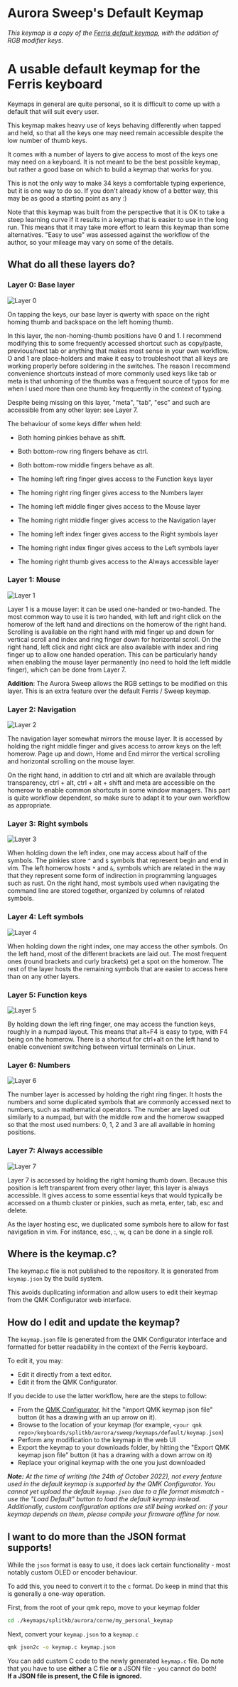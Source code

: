 # Aurora Sweep's Default Keymap
_This keymap is a copy of the [Ferris default keymap](https://github.com/qmk/qmk_firmware/tree/master/keyboards/ferris/keymaps/default), with the addition of RGB modifier keys._

A usable default keymap for the Ferris keyboard
===============================================

Keymaps in general are quite personal, so it is difficult to come up with a default that will suit every user.

This keymap makes heavy use of keys behaving differently when tapped and held, so that all the keys one may need remain accessible despite the low number of thumb keys.

It comes with a number of layers to give access to most of the keys one may need on a keyboard. It is not meant to be the best possible keymap, but rather a good base on which to build a keymap that works for you.

This is not the only way to make 34 keys a comfortable typing experience, but it is one way to do so. If you don't already know of a better way, this may be as good a starting point as any :)

Note that this keymap was built from the perspective that it is OK to take a steep learning curve if it results in a keymap that is easier to use in the long run. This means that it may take more effort to learn this keymap than some alternatives. "Easy to use" was assessed against the workflow of the author, so your mileage may vary on some of the details.

What do all these layers do?
----------------------------

### Layer 0: Base layer

![Layer 0](https://raw.githubusercontent.com/splitkb/qmk_firmware/assets/aurora/sweep/keymaps/default/layer0.png)

On tapping the keys, our base layer is qwerty with space on the right homing thumb and backspace on the left homing thumb.

In this layer, the non-homing-thumb positions have 0 and 1. I recommend modifying this to some frequently accessed shortcut such as copy/paste, previous/next tab or anything that makes most sense in your own workflow. O and 1 are place-holders and make it easy to troubleshoot that all keys are working properly before soldering in the switches.
The reason I recommend convenience shortcuts instead of more commonly used keys like tab or meta is that unhoming of the thumbs was a frequent source of typos for me when I used more than one thumb key frequently in the context of typing.

Despite being missing on this layer, "meta", "tab", "esc" and such are accessible from any other layer: see Layer 7.

The behaviour of some keys differ when held:
* Both homing pinkies behave as shift.
* Both bottom-row ring fingers behave as ctrl.
* Both bottom-row middle fingers behave as alt.

* The homing left ring finger gives access to the Function keys layer
* The homing right ring finger gives access to the Numbers layer
* The homing left middle finger gives access to the Mouse layer
* The homing right middle finger gives access to the Navigation layer
* The homing left index finger gives access to the Right symbols layer
* The homing right index finger gives access to the Left symbols layer
* The homing right thumb gives access to the Always accessible layer

### Layer 1: Mouse

![Layer 1](https://raw.githubusercontent.com/splitkb/qmk_firmware/assets/aurora/sweep/keymaps/default/layer1.png)

Layer 1 is a mouse layer: it can be used one-handed or two-handed. The most common way to use it is two handed, with left and right click on the homerow of the left hand and directions on the homerow of the right hand.
Scrolling is available on the right hand with mid finger up and down for vertical scroll and index and ring finger down for horizontal scroll.
On the right hand, left click and right click are also available with index and ring finger up to allow one handed operation. This can be particularly handy when enabling the mouse layer permanently (no need to hold the left middle finger), which can be done from Layer 7.

**Addition**: The Aurora Sweep allows the RGB settings to be modified on this layer. This is an extra feature over the default Ferris / Sweep keymap.

### Layer 2: Navigation

![Layer 2](https://raw.githubusercontent.com/splitkb/qmk_firmware/assets/aurora/sweep/keymaps/default/layer2.png)

The navigation layer somewhat mirrors the mouse layer. It is accessed by holding the right middle finger and gives access to arrow keys on the left homerow. Page up and down, Home and End mirror the vertical scrolling and horizontal scrolling on the mouse layer.

On the right hand, in addition to ctrl and alt which are available through transparency, ctrl + alt, ctrl + alt + shift and meta are accessible on the homerow to enable common shortcuts in some window managers. This part is quite workflow dependent, so make sure to adapt it to your own workflow as appropriate.

### Layer 3: Right symbols

![Layer 3](https://raw.githubusercontent.com/splitkb/qmk_firmware/assets/aurora/sweep/keymaps/default/layer3.png)

When holding down the left index, one may access about half of the symbols. The pinkies store `^` and `$` symbols that represent begin and end in vim. The left homerow hosts `*` and `&`, symbols which are related in the way that they represent some form of indirection in programming languages such as rust. On the right hand, most symbols used when navigating the command line are stored together, organized by columns of related symbols. 

### Layer 4: Left symbols

![Layer 4](https://raw.githubusercontent.com/splitkb/qmk_firmware/assets/aurora/sweep/keymaps/default/layer4.png)

When holding down the right index, one may access the other symbols. On the left hand, most of the different brackets are laid out. The most frequent ones (round brackets and curly brackets) get a spot on the homerow. The rest of the layer hosts the remaining symbols that are easier to access here than on any other layers.

### Layer 5: Function keys

![Layer 5](https://raw.githubusercontent.com/splitkb/qmk_firmware/assets/aurora/sweep/keymaps/default/layer5.png)

By holding down the left ring finger, one may access the function keys, roughly in a numpad layout.
This means that alt+F4 is easy to type, with F4 being on the homerow.
There is a shortcut for ctrl+alt on the left hand to enable convenient switching between virtual terminals on Linux.

### Layer 6: Numbers

![Layer 6](https://raw.githubusercontent.com/splitkb/qmk_firmware/assets/aurora/sweep/keymaps/default/layer6.png)

The number layer is accessed by holding the right ring finger. It hosts the numbers and some duplicated symbols that are commonly accessed next to numbers, such as mathematical operators.
The number are layed out similarly to a numpad, but with the middle row and the homerow swapped so that the most used numbers: 0, 1, 2 and 3 are all available in homing positions. 

### Layer 7: Always accessible

![Layer 7](https://raw.githubusercontent.com/splitkb/qmk_firmware/assets/aurora/sweep/keymaps/default/layer7.png)

Layer 7 is accessed by holding the right homing thumb down. Because this position is left transparent from every other layer, this layer is always accessible.
It gives access to some essential keys that would typically be accessed on a thumb cluster or pinkies, such as meta, enter, tab, esc and delete.

As the layer hosting esc, we duplicated some symbols here to allow for fast navigation in vim. For instance, esc, :, w, q can be done in a single roll.

Where is the keymap.c?
----------------------

The keymap.c file is not published to the repository. It is generated from `keymap.json` by the build system.

This avoids duplicating information and allow users to edit their keymap from the QMK Configurator web interface.

How do I edit and update the keymap?
------------------------------------

The `keymap.json` file is generated from the QMK Configurator interface and formatted for better readability in the context of the Ferris keyboard.

To edit it, you may:
* Edit it directly from a text editor.
* Edit it from the QMK Configurator.

If you decide to use the latter workflow, here are the steps to follow:

* From the [QMK Configurator](https://config.qmk.fm/#/splitkb/aurora/sweep/rev1/LAYOUT_split_3x5_2), hit the "import QMK keymap json file" button (it has a drawing with an up arrow on it).
* Browse to the location of your keymap (for example, `<your qmk repo>/keyboards/splitkb/aurora/sweep/keymaps/default/keymap.json`)
* Perform any modification to the keymap in the web UI
* Export the keymap to your downloads folder, by hitting the "Export QMK keymap json file" button (it has a drawing with a down arrow on it)
* Replace your original keymap with the one you just downloaded

_**Note:** At the time of writing (the 24th of October 2022), not every feature used in the default keymap is supported by the QMK Configurator. You cannot yet upload the default `keymap.json` due to a file format mismatch - use the "Load Default" button to load the default keymap instead. Additionally, custom configuration options are still being worked on: if your keymap depends on them, please compile your firmware offline for now._

I want to do more than the JSON format supports!
-------------------------------------------------

While the `json` format is easy to use, it does lack certain functionality - most notably custom OLED or encoder behaviour.

To add this, you need to convert it to the `c` format. Do keep in mind that this is generally a one-way operation.

First, from the root of your qmk repo, move to your keymap folder

```bash
cd ./keymaps/splitkb/aurora/corne/my_personal_keymap
```

Next, convert your `keymap.json` to a `keymap.c`

```bash
qmk json2c -o keymap.c keymap.json
```

You can add custom C code to the newly generated `keymap.c` file. Do note that you have to use **either** a C file **or** a JSON file - you cannot do both!  
**If a JSON file is present, the C file is ignored.**
